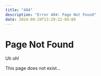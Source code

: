 ```yaml
---
title: "404"
description: "Error 404: Page Not Found"
date: 2024-09-29T13:29:12-04:00
---
```


# Page Not Found

Uh oh!

This page does not exist...

